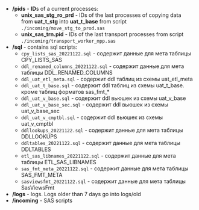 - **/pids** - **ID**s of a current processes:
  - **unix_sas_stg_ro_prd**  - IDs of the last processes of copying data from **uat_t_stg** into **uat_t_base** from script `./incoming/move_stg_to_prod.sas`
  - **unix_sas_trn.pid** - IDs of the last transport processes from script `./incoming/transport_worker_mpp.sas`
- **/sql** - contains sql scripts:
  - `cpy_lists_sas_20221122.sql` - содержит данные для мета таблицы CPY_LISTS_SAS
  - `ddl_renamed_columns_20221122.sql` - содержит данные для мета таблицы DDL_RENAMED_COLUMNS
  - `ddl_uat_etl_meta.sql` - содержит ddl таблиц из схемы uat_etl_meta
  - `ddl_uat_t_base.sql` - содержит ddl таблиц из схемы uat_t_base. кроме таблиц форматов sas_fmt_*
  - `ddl_uat_v_base.sql` - содержит ddl вьюшек из схемы uat_v_base
  - `ddl_uat_v_base_sec.sql` - содержит ddl вьюшек из схемы uat_v_base_sec
  - `ddl_uat_v_cmptbl.sql` - содержит ddl вьюшек из схемы uat_v_cmptbl
  - `ddllookups_20221122.sql` - содержит данные для мета таблицы DDLLOOKUPS
  - `ddltables_20221122.sql` - содержит данные для мета таблицы DDLTABLES
  - `etl_sas_libnames_20221122.sql` - содержит данные для мета таблицы ETL_SAS_LIBNAMES
  - `sas_fmt_meta_20221122.sql` - содержит данные для мета таблицы SAS_FMT_META
  - `sasviewsfmt_20221122.sql` - содержит данные для мета таблицы SasViewsFmt
- **/logs** - logs. Logs older than 7 days go into logs/old
- **/incoming** - SAS scripts